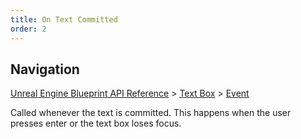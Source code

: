 ```yaml
---
title: On Text Committed
order: 2
---
```

## Navigation

[Unreal Engine Blueprint API Reference](https://dev.epicgames.com/documentation/en-us/unreal-engine/BlueprintAPI) > [Text Box](https://dev.epicgames.com/documentation/en-us/unreal-engine/BlueprintAPI/TextBox) > [Event](https://dev.epicgames.com/documentation/en-us/unreal-engine/BlueprintAPI/TextBox/Event)

Called whenever the text is committed. This happens when the user presses enter or the text box loses focus.

